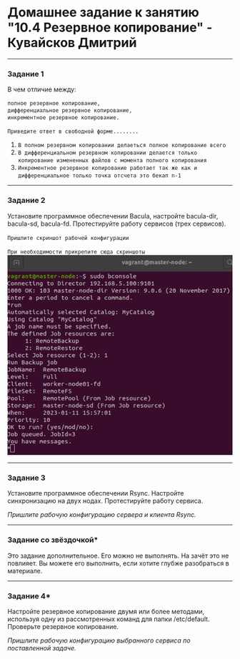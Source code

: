 # Домашнее задание к занятию "10.4 Резервное копирование" - Кувайсков Дмитрий

---

### Задание 1

В чем отличие между:

	полное резервное копирование,
	дифференциальное резервное копирование,
	инкрементное резервное копирование.
	
`Приведите ответ в свободной форме........`

1. `В полном резервном копировании делаеться полное копирование всего`
2. `В дифференциальном резервном копировании делается только копирование измененных файлов с момента полного копирования`
3. `Инкрементное резервное копирование работает так же как и дифференциальное только точка отсчета это бекап n-1`


---

### Задание 2
	
Установите программное обеспечении Bacula, настройте bacula-dir, bacula-sd, bacula-fd. Протестируйте работу сервисов (трех сервисов).

`Пришлите скриншот рабочей конфигурации`


`При необходимости прикрепитe сюда скриншоты`
![Bacula](https://github.com/Fameq/10.4-hw/blob/main/img/task1.png)


---

### Задание 3

Установите программное обеспечении Rsync. Настройте синхронизацию на двух нодах. Протестируйте работу сервиса.

*Пришлите рабочую конфигурацию сервера и клиента Rsync.*

---

### Задание со звёздочкой*
Это задание дополнительное. Его можно не выполнять. На зачёт это не повлияет. Вы можете его выполнить, если хотите глубже разобраться в материале.

---

### Задание 4*

Настройте резервное копирование двумя или более методами, используя одну из рассмотренных команд для папки /etc/default. Проверьте резервное копирование.

*Пришлите рабочую конфигурацию выбранного сервиса по поставленной задаче.*

```


